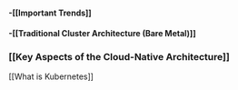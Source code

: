 #### -[[Important Trends]]


#### -[[Traditional Cluster Architecture (Bare Metal)]]


### [[Key Aspects of the Cloud-Native Architecture]]


[[What is Kubernetes]]


